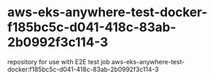 # aws-eks-anywhere-test-docker-f185bc5c-d041-418c-83ab-2b0992f3c114-3
repository for use with E2E test job aws-eks-anywhere-test-docker:f185bc5c-d041-418c-83ab-2b0992f3c114-3
